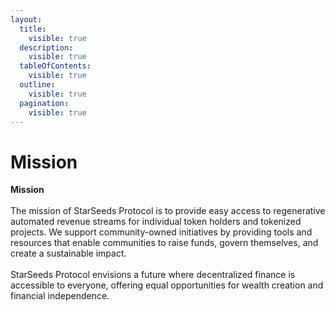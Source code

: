 ```yaml
---
layout:
  title:
    visible: true
  description:
    visible: true
  tableOfContents:
    visible: true
  outline:
    visible: true
  pagination:
    visible: true
---
```


# Mission&#x20;

**Mission**\
\
The mission of StarSeeds Protocol is to provide easy access to regenerative automated revenue streams for individual token holders and tokenized projects. We support community-owned initiatives by providing tools and resources that enable communities to raise funds, govern themselves, and create a sustainable impact.\
\
StarSeeds Protocol envisions a future where decentralized finance is accessible to everyone, offering equal opportunities for wealth creation and financial independence.&#x20;
